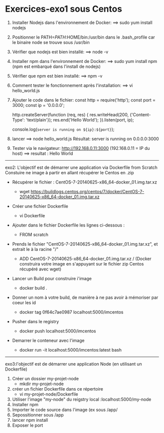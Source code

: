 # Exercices-exo1 sous Centos

1) Installer Nodejs dans l'environnement de Docker:
  ==> sudo yum install nodejs
2) Positionner le PATH=$PATH:$HOME/bin:/usr/bin dans le .bash_profile car le binaire node se trouve sous /usr/bin
3) Vérifier que nodejs est bien installé:
  ==> node -v
4) Installer npm dans l'environnement de Docker:
  ==> sudo yum install npm (npm est embarqué dans l'install de nodejs)
5) Vérifier que npm est bien installé:
  ==> npm -v
6) Comment tester le fonctionnement après l'installation:
  ==> vi hello_world.js
7) Ajouter le code dans le fichier:
   const http = require('http');
   const port = 3000;
   const ip = '0.0.0.0';

   http.createServer(function (req, res) {
     res.writeHead(200, {'Content-Type': 'text/plain'});
     res.end('Hello World');
   }).listen(port, ip);

   console.log(`server is running on ${ip}:${port}`);
  
 8) lancer ==> node hello_world.js
    Résultat: 
    server is running on 0.0.0.0:3000
 9) Tester via le navigateur: http://192.168.0.11:3000 (192.168.0.11 = IP du host)
    ==> resultat : Hello World
    
    
 **************************************************************************************************************************

exo2: L'objectif est de démarrer une application via Dockerfile from Scratch
      Constuire ne image à partir en allant récupérer le Centos en .zip

- Récupérer le fichier : CentOS-7-20140625-x86_64-docker_01.img.tar.xz
   - wget https://buildlogs.centos.org/centos/7/docker/CentOS-7-20140625-x86_64-docker_01.img.tar.xz

- Créer une fichier Dockerfile 
   - vi Dockerfile
- Ajouter dans le fichier Dockerfile les lignes ci-dessous :
   - FROM scratch
   
- Prends le fichier "CentOS-7-20140625-x86_64-docker_01.img.tar.xz", et extrait le à la racine "/"
   - ADD CentOS-7-20140625-x86_64-docker_01.img.tar.xz /
   (Docker construira votre image en s'appuyant sur le fichier zip Centos récupéré avec wget)
   
- Lancer un Build pour construire i'image
   - docker build .
   
- Donner un nom à votre build, de manière à ne pas avoir à mémoriser par coeur les id   
   - docker tag 0f64c7ae0987 localhost:5000/imcentos
   
- Pusher dans le registry
   - docker push localhost:5000/imcentos
   
- Demarrer le conteneur avec l'image
   -  docker run -it localhost:5000/imcentos:latest bash
     
 **************************************************************************************************************************
 
 exo3:l'objectif est de démarrer une application Node (en utilisant un Dockerfile)
 
 1) Créer un dossier my-projet-node
    - mkdir my-projet-node
 2) créer un fichier Dockerfile dans ce répertoire
    - vi my-projet-node/Dockerfile
 3) Utiliser l'image "my-node" du reigstry local :localhost:5000/my-node
 4) Installer npm
 5) Importer le code source dans l'image (ex sous /app/
 6) Sepossitionner sous /app
 7) lancer npm install
 8) Exposer le port 
 
 
 
